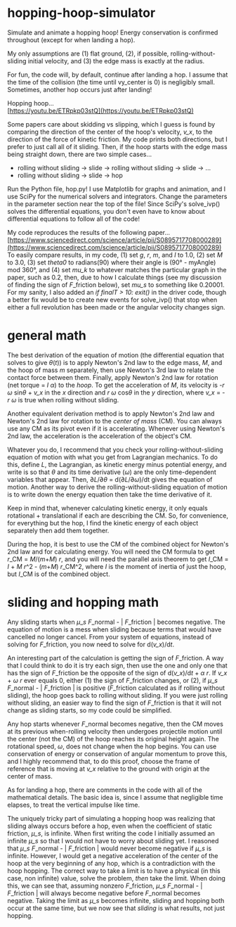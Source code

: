 # hopping-hoop-simulator
Simulate and animate a hopping hoop! Energy conservation is confirmed throughout (except for when landing a hop).

My only assumptions are (1) flat ground, (2), if possible, rolling-without-sliding initial velocity, and (3) the edge mass is exactly at the radius.

For fun, the code will, by default, continue after landing a hop. I assume that the time of the collision (the time until vy\_center is 0) is negligibly small. Sometimes, another hop occurs just after landing!

Hopping hoop...  
[https://youtu.be/ETRpkp03stQ](https://youtu.be/ETRpkp03stQ)

Some papers care about skidding vs slipping, which I guess is found by comparing the direction of the center of the hoop's velocity, *v\_x*, to the direction of the force of kinetic friction. My code prints both directions, but I prefer to just call all of it sliding. Then, if the hoop starts with the edge mass being straight down, there are two simple cases...
* rolling without sliding → slide → rolling without sliding → slide → ...
* rolling without sliding → slide → hop

Run the Python file, hop.py! I use Matplotlib for graphs and animation, and I use SciPy for the numerical solvers and integrators. Change the parameters in the parameter section near the top of the file! Since SciPy's solve\_ivp() solves the differential equations, you don't even have to know about differential equations to follow all of the code!

My code reproduces the results of the following paper...  
[https://www.sciencedirect.com/science/article/pii/S0895717708000289](https://www.sciencedirect.com/science/article/pii/S0895717708000289)  
To easily compare results, in my code, (1) set *g*, *r*, *m*, and *I* to 1.0, (2) set *M* to 3.0, (3) set *theta0* to radians(90) where their angle is (90° - myAngle) mod 360°, and (4) set *mu\_k* to whatever matches the particular graph in the paper, such as 0.2, then, due to how I calculate things (see my discussion of finding the sign of *F*\_friction below), set *mu\_s* to something like 0.20001. For my sanity, I also added an *if finalT > 10: exit()* in the driver code, though a better fix would be to create new events for solve\_ivp() that stop when either a full revolution has been made or the angular velocity changes sign.

# general math
The best derivation of the equation of motion (the differential equation that solves to give *θ*(*t*)) is to apply Newton's 2nd law to the edge mass, *M*, and the hoop of mass *m* separately, then use Newton's 3rd law to relate the contact force between them. Finally, apply Newton's 2nd law for rotation (net torque = *I* *α*) to the *hoop*. To get the acceleration of *M*, its velocity is -*r* *ω* sin*θ* + *v\_x* in the *x* direction and *r* *ω* cos*θ* in the *y* direction, where *v\_x* = - *r* *ω* is true when rolling without sliding.

Another equivalent derivation method is to apply Newton's 2nd law and Newton's 2nd law for rotation to the *center of mass* (CM). You can always use any CM as its pivot even if it is accelerating. Whenever using Newton's 2nd law, the acceleration is the acceleration of the object's CM. 

Whatever you do, I recommend that you check your rolling-without-sliding equation of motion with what you get from Lagrangian mechanics. To do this, define *L*, the Lagrangian, as kinetic energy minus potential energy, and write is so that *θ* and its time derivative (*ω*) are the only time-dependent variables that appear. Then, ∂*L*/∂*θ* = d(∂*L*/∂*ω*)/dt gives the equation of motion. Another way to derive the rolling-without-sliding equation of motion is to write down the energy equation then take the time derivative of it.

Keep in mind that, whenever calculating kinetic energy, it only equals rotational + translational if each are describing the CM. So, for convenience, for everything but the hop, I find the kinetic energy of each object separately then add them together.

During the hop, it is best to use the CM of the combined object for Newton's 2nd law and for calculating energy. You will need the CM formula to get *r*\_CM = *M*/(*m*+*M*) *r*, and you will need the parallel axis theorem to get *I*\_CM = *I* + *M* *r*^2 - (*m*+*M*) *r*\_CM^2, where *I* is the moment of inertia of just the hoop, but *I*\_CM is of the combined object.

# sliding and hopping math
Any sliding starts when *μ*\_*s* *F*\_normal - | *F*\_friction | becomes negative. The equation of motion is a mess when sliding because terms that would have cancelled no longer cancel. From your system of equations, instead of solving for *F*\_friction, you now need to solve for d(*v\_x*)/d*t*.

An interesting part of the calculation is getting the sign of *F*\_friction. A way that I could think to do it is try each sign, then use the one and only one that has the sign of *F*\_friction be the opposite of the sign of d(*v\_x*)/d*t* + *α* *r*. If *v\_x* + *ω* *r* ever equals 0, either (1) the sign of *F*\_friction changes, or (2), if *μ*\_*s* *F*\_normal - | *F*\_friction | is positive (*F*\_friction calculated as if rolling without sliding), the hoop goes back to rolling without sliding. If you were just rolling without sliding, an easier way to find the sign of *F*\_friction is that it will not change as sliding starts, so my code could be simplified.

Any hop starts whenever *F*\_normal becomes negative, then the CM moves at its previous when-rolling velocity then undergoes projectile motion until the center (not the CM) of the hoop reaches its original height again. The rotational speed, *ω*, does not change when the hop begins. You can use conservation of energy or conservation of angular momentum to prove this, and I highly recommend that, to do this proof, choose the frame of reference that is moving at *v\_x* relative to the ground with origin at the center of mass.

As for landing a hop, there are comments in the code with all of the mathematical details. The basic idea is, since I assume that negligible time elapses, to treat the vertical impulse like time.

The uniquely tricky part of simulating a hopping hoop was realizing that sliding always occurs before a hop, even when the coefficient of static friction, *μ\_s*, is infinite. When first writing the code I initially assumed an infinite *μ\_s* so that I would not have to worry about sliding yet. I reasoned that *μ*\_*s* *F*\_normal - | *F*\_friction | would never become negative if *μ\_s* is infinite. However, I would get a negative acceleration of the center of the hoop at the very beginning of any hop, which is a contradiction with the hoop hopping. The correct way to take a limit is to have a physical (in this case, non infinite) value, solve the problem, *then* take the limit. When doing this, we can see that, assuming nonzero *F*\_friction, *μ*\_*s* *F*\_normal - | *F*\_friction | will always become negative before *F*\_normal becomes negative. Taking the limit as *μ\_s* becomes infinite, sliding and hopping both occur at the same time, but we now see that *sliding* is what results, not just hopping.
